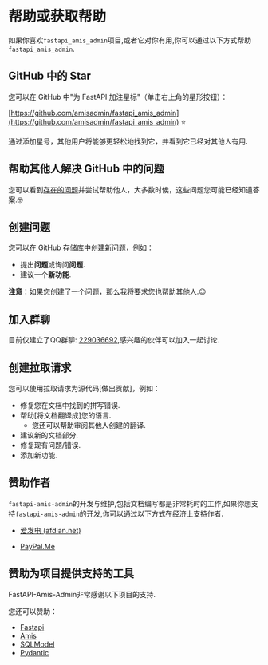 # 帮助或获取帮助

如果你喜欢`fastapi_amis_admin`项目,或者它对你有用,你可以通过以下方式帮助`fastapi_amis_admin`.

## GitHub 中的 Star 

您可以在 GitHub 中"为 FastAPI 加注星标"（单击右上角的星形按钮）：

[https://github.com/amisadmin/fastapi_amis_admin](https://github.com/amisadmin/fastapi_amis_admin) ⭐️

通过添加星号，其他用户将能够更轻松地找到它，并看到它已经对其他人有用.

## 帮助其他人解决 GitHub 中的问题

您可以看到[存在的问题](https://github.com/amisadmin/fastapi_amis_admin/issues)并尝试帮助他人，大多数时候，这些问题您可能已经知道答案.🤓

## 创建问题

您可以在 GitHub 存储库中[创建新问题](https://github.com/amisadmin/fastapi_amis_admin/issues/new/choose)，例如：

- 提出**问题**或询问**问题**.
- 建议一个**新功能**.

**注意**：如果您创建了一个问题，那么我将要求您也帮助其他人.😉

## 加入群聊

目前仅建立了QQ群聊: [229036692](https://jq.qq.com/?_wv=1027&k=U4Dv6x8W),感兴趣的伙伴可以加入一起讨论.

## 创建拉取请求

您可以使用拉取请求为源代码[做出贡献]，例如：

- 修复您在文档中找到的拼写错误.
- 帮助[将文档翻译成]您的语言.
  - 您还可以帮助审阅其他人创建的翻译.
- 建议新的文档部分.
- 修复现有问题/错误.
- 添加新功能.

## 赞助作者

`fastapi-amis-admin`的开发与维护,包括文档编写都是非常耗时的工作,如果你想支持`fastapi-amis-admin`的开发,你可以通过以下方式在经济上支持作者.

- [爱发电 (afdian.net)](https://afdian.net/@amisadmin/plan)

- [PayPal.Me](https://www.paypal.com/paypalme/amisadmin)

  

## 赞助为项目提供支持的工具

FastAPI-Amis-Admin非常感谢以下项目的支持.

您还可以赞助：

- [Fastapi](https://fastapi.tiangolo.com/)
- [Amis](https://baidu.gitee.io/amis)
- [SQLModel](https://sqlmodel.tiangolo.com/)
- [Pydantic](https://pydantic-docs.helpmanual.io/)

